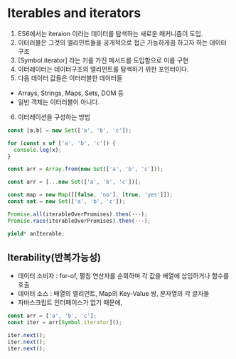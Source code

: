 # Iterables and iterators

1. ES6에서는 iteraion 이라는 데이터를 탐색하는 새로운 매커니즘이 도입.
2. 이터러블은 그것의 엘리민트들을 공개적으로 접근 가능하게끔 하고자 하는 데이터 구조
3. [Symbol.iterator] 라는 키를 가진 메서드를 도입함으로 이를 구현
4. 이터레이터는 데이터구조의 엘리먼트를 탐색하기 위한 포인터이다.
5. 다음 데이터 값들은 이터러블한 데이터들
  * Arrays, Strings, Maps, Sets, DOM 등
  * 일반 객체는 이터러블이 아니다.

6. 이터레이션을 구성하는 방법
  ```javascript
  const [a,b] = new Set(['a', 'b', 'c']);
  
  for (const x of ['a', 'b', 'c']) {
    console.log(x);
  }

  const arr = Array.from(new Set(['a', 'b', 'c']));

  const arr = [...new Set(['a', 'b', 'c'])];

  const map = new Map([[false, 'no'], [true, 'yes']]);
  const set = new Set(['a', 'b', 'c']);

  Promise.all(iterableOverPromises).then(···);
  Promise.race(iterableOverPromises).then(···);  

  yield* anIterable;  
  ```

## Iterability(반복가능성)
  * 데이터 소비자 : for-of, 펼침 연산자를 순회하며 각 값을 배열에 삽입하거나 함수를 호출
  * 데이터 소스 : 배열의 엘리먼트, Map의 Key-Value 쌍, 문자열의 각 글자들
  * 자바스크립트 인터페이스가 없기 때문에, 
  ```javascript
  const arr = ['a', 'b', 'c'];
  const iter = arr[Symbol.iterator]();

  iter.next();
  iter.next();
  iter.next();
  ```
